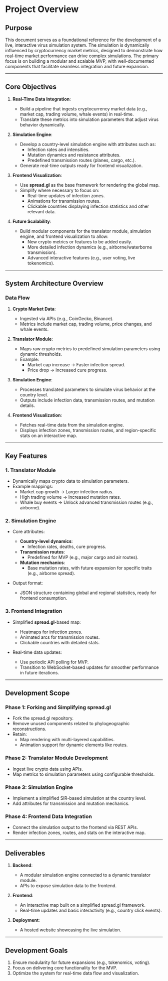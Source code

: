 # Project Overview

## Purpose
This document serves as a foundational reference for the development of a live, interactive virus simulation system. The simulation is dynamically influenced by cryptocurrency market metrics, designed to demonstrate how real-time market performance can drive complex simulations. The primary focus is on building a modular and scalable MVP, with well-documented components that facilitate seamless integration and future expansion.

---

## Core Objectives
1. **Real-Time Data Integration**:
   - Build a pipeline that ingests cryptocurrency market data (e.g., market cap, trading volume, whale events) in real-time.
   - Translate these metrics into simulation parameters that adjust virus behavior dynamically.

2. **Simulation Engine**:
   - Develop a country-level simulation engine with attributes such as:
     - Infection rates and intensities.
     - Mutation dynamics and resistance attributes.
     - Predefined transmission routes (planes, cargo, etc.).
   - Generate real-time outputs ready for frontend visualization.

3. **Frontend Visualization**:
   - Use **spread.gl** as the base framework for rendering the global map.
   - Simplify where necessary to focus on:
     - Real-time updates of infection zones.
     - Animations for transmission routes.
     - Clickable countries displaying infection statistics and other relevant data.

4. **Future Scalability**:
   - Build modular components for the translator module, simulation engine, and frontend visualization to allow:
     - New crypto metrics or features to be added easily.
     - More detailed infection dynamics (e.g., airborne/waterborne transmission).
     - Advanced interactive features (e.g., user voting, live tokenomics).

---

## System Architecture Overview

### **Data Flow**
1. **Crypto Market Data**:
   - Ingested via APIs (e.g., CoinGecko, Binance).
   - Metrics include market cap, trading volume, price changes, and whale events.

2. **Translator Module**:
   - Maps raw crypto metrics to predefined simulation parameters using dynamic thresholds.
   - Example:
     - Market cap increase → Faster infection spread.
     - Price drop → Increased cure progress.

3. **Simulation Engine**:
   - Processes translated parameters to simulate virus behavior at the country level.
   - Outputs include infection data, transmission routes, and mutation details.

4. **Frontend Visualization**:
   - Fetches real-time data from the simulation engine.
   - Displays infection zones, transmission routes, and region-specific stats on an interactive map.

---

## Key Features

### **1. Translator Module**
- Dynamically maps crypto data to simulation parameters.
- Example mappings:
  - Market cap growth → Larger infection radius.
  - High trading volume → Increased mutation rates.
  - Whale buy events → Unlock advanced transmission routes (e.g., airborne).

### **2. Simulation Engine**
- Core attributes:
  - **Country-level dynamics**:
    - Infection rates, deaths, cure progress.
  - **Transmission routes**:
    - Predefined for MVP (e.g., major cargo and air routes).
  - **Mutation mechanics**:
    - Base mutation rates, with future expansion for specific traits (e.g., airborne spread).

- Output format:
  - JSON structure containing global and regional statistics, ready for frontend consumption.

### **3. Frontend Integration**
- Simplified **spread.gl**-based map:
  - Heatmaps for infection zones.
  - Animated arcs for transmission routes.
  - Clickable countries with detailed stats.

- Real-time data updates:
  - Use periodic API polling for MVP.
  - Transition to WebSocket-based updates for smoother performance in future iterations.

---

## Development Scope

### **Phase 1: Forking and Simplifying spread.gl**
- Fork the spread.gl repository.
- Remove unused components related to phylogeographic reconstructions.
- Retain:
  - Map rendering with multi-layered capabilities.
  - Animation support for dynamic elements like routes.

### **Phase 2: Translator Module Development**
- Ingest live crypto data using APIs.
- Map metrics to simulation parameters using configurable thresholds.

### **Phase 3: Simulation Engine**
- Implement a simplified SIR-based simulation at the country level.
- Add attributes for transmission and mutation mechanics.

### **Phase 4: Frontend Data Integration**
- Connect the simulation output to the frontend via REST APIs.
- Render infection zones, routes, and stats on the interactive map.

---

## Deliverables
1. **Backend**:
   - A modular simulation engine connected to a dynamic translator module.
   - APIs to expose simulation data to the frontend.

2. **Frontend**:
   - An interactive map built on a simplified spread.gl framework.
   - Real-time updates and basic interactivity (e.g., country click events).

3. **Deployment**:
   - A hosted website showcasing the live simulation.

---

## Development Goals
1. Ensure modularity for future expansions (e.g., tokenomics, voting).
2. Focus on delivering core functionality for the MVP.
3. Optimize the system for real-time data flow and visualization.

